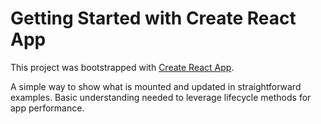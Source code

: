 # Getting Started with Create React App

This project was bootstrapped with [Create React App](https://github.com/facebook/create-react-app).

A simple way to show what is mounted and updated in straightforward examples. Basic understanding needed to leverage lifecycle methods for app performance.
